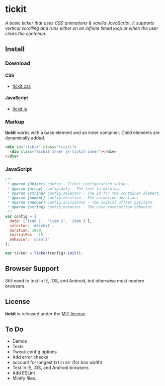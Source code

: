 # tickit

_A basic ticker that uses CSS animations & vanilla JavaScript. It supports vertical scrolling and runs either on an infinite timed loop or when the user clicks the container._

## Install

### Download

#### CSS

+ [tickit.css](https://github.com/jonchretien/tickit/raw/master/dist/tickit.css)

#### JavaScript

+ [tickit.js](https://github.com/jonchretien/tickit/raw/master/dist/tickit.js) 

### Markup

**tickit** works with a base element and an inner container. Child elements are dynamically added.

``` html
<div id="tickit" class="tickit">
  <div class="tickit-inner js-tickit-inner"></div>
</div>
```

### JavaScript

``` js
/**
 * @param {Object} config - Tickit configuration values.
 * @param {array} config.data - The text to display.
 * @param {string} config.selector - The id for the container element.
 * @param {number} config.duration - The animation duration.
 * @param {number} config.initialPos - The initial offset position.
 * @param {string} config.behavior - The user interaction behavior.
 */
var config = {
  data: ['item 1', 'item 2', 'item 3'],
  selector: '#tickit',
  duration: 1000,
  initialPos: -15,
  behavior: 'scroll'
};

var ticker = Ticker(config).init();
```

## Browser Support

Still need to test in IE, iOS, and Android, but otherwise most modern browsers

## License

**tickit** is released under the [MIT license](https://github.com/jonchretien/tickit/blob/master/LICENSE.txt).

## To Do

+ Demos
+ Tests
+ Tweak config options
+ Add error checks
+ account for longest txt in arr (for box width)
+ Test in IE, iOS, and Android browsers
+ Add ESLint
+ Minify files.
